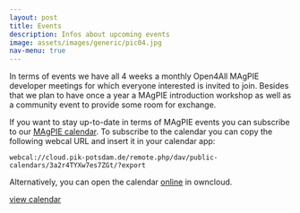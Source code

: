 ```yaml
---
layout: post
title: Events
description: Infos about upcoming events
image: assets/images/generic/pic04.jpg
nav-menu: true
---
```


In terms of events we have all 4 weeks a monthly Open4All MAgPIE developer meetings for which everyone interested is invited to join. Besides that we plan to have once a year a MAgPIE introduction workshop as well as a community event to provide some room for exchange.

If you want to stay up-to-date in terms of MAgPIE events you can subscribe to our [MAgPIE calendar](https://cloud.pik-potsdam.de/index.php/apps/calendar/p/3a2r4TYXw7es7ZGt/dayGridMonth/now). To subscribe to the calendar you can copy the following webcal URL and insert it in your calendar app:

```
webcal://cloud.pik-potsdam.de/remote.php/dav/public-calendars/3a2r4TYXw7es7ZGt/?export
```

Alternatively, you can open the calendar [online](https://cloud.pik-potsdam.de/index.php/apps/calendar/p/3a2r4TYXw7es7ZGt/dayGridMonth/now) in owncloud.

<a href="https://cloud.pik-potsdam.de/index.php/apps/calendar/p/3a2r4TYXw7es7ZGt/dayGridMonth/now" class="button" target="_blank">view calendar</a>


